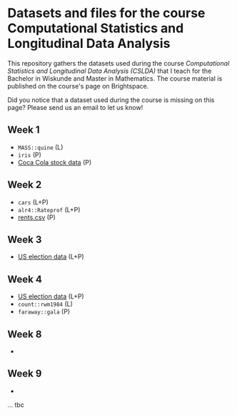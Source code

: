 # Datasets and files for the course Computational Statistics and Longitudinal Data Analysis

This repository gathers the datasets used during the course *Computational Statistics and Longitudinal Data Analysis (CSLDA)* that I teach for the Bachelor in Wiskunde and Master in Mathematics. The course material is published on the course's page on Brightspace.

Did you notice that a dataset used during the course is missing on this page? Please send us an email to let us know!

## Week 1
* `MASS::quine` (L)
* `iris` (P)
* [Coca Cola stock data](https://github.com/kalilurrahman/coca-colastockdata) (P)

## Week 2
* `cars` (L+P)
* `alr4::Rateprof` (L+P)
* [rents.csv](https://raw.githubusercontent.com/mirkosignorelli/Teaching/main/MathStat2/rents.csv) (P)

## Week 3
* [US election data](https://raw.githubusercontent.com/avehtari/ROS-Examples/535210007acc89087323ff71019c16f1771b3c5e/NES/data/nes.txt) (L+P)

## Week 4
* [US election data](https://raw.githubusercontent.com/avehtari/ROS-Examples/535210007acc89087323ff71019c16f1771b3c5e/NES/data/nes.txt) (L+P)
* `count::rwm1984` (L)
* `faraway::gala` (P)

## Week 8

* 

## Week 9

*

... tbc
